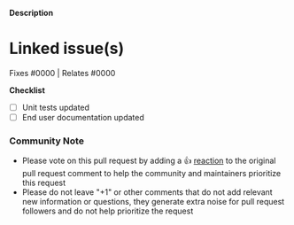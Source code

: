 <!--
    Please read contributing guide before submitting
    your pull request. Please fill in each section below to help us better prioritize your pull request. Thanks!
-->

**Description**

<!-- Please provide a summary of the change here. -->

# Linked issue(s)
<!--- If your PR fully resolves and should automatically close the linked issue, use Fixes. Otherwise, use Relates --->
Fixes #0000 | Relates #0000

**Checklist**

- [ ] Unit tests updated
- [ ] End user documentation updated

### Community Note

- Please vote on this pull request by adding a 👍 [reaction](https://blog.github.com/2016-03-10-add-reactions-to-pull-requests-issues-and-comments/) to the original pull request comment to help the community and maintainers prioritize this request
- Please do not leave "+1" or other comments that do not add relevant new information or questions, they generate extra noise for pull request followers and do not help prioritize the request
<!--- Thank you for keeping this note for the community --->
